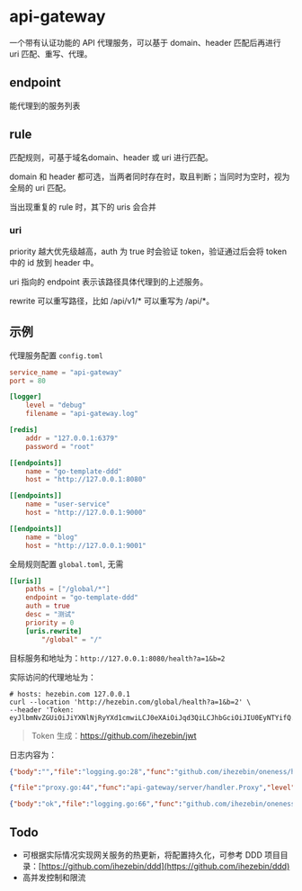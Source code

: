 # api-gateway

一个带有认证功能的 API 代理服务，可以基于 domain、header 匹配后再进行 uri 匹配、重写、代理。

## endpoint
能代理到的服务列表

## rule
匹配规则，可基于域名domain、header 或 uri 进行匹配。

domain 和 header 都可选，当两者同时存在时，取且判断；当同时为空时，视为全局的 uri 匹配。

当出现重复的 rule 时，其下的 uris 会合并

### uri
priority 越大优先级越高，auth 为 true 时会验证 token，验证通过后会将 token 中的 id 放到 header 中。

uri 指向的 endpoint 表示该路径具体代理到的上述服务。

rewrite 可以重写路径，比如 /api/v1/* 可以重写为 /api/*。

## 示例
代理服务配置 `config.toml`
```toml
service_name = "api-gateway"
port = 80

[logger]
    level = "debug"
    filename = "api-gateway.log"

[redis]
    addr = "127.0.0.1:6379"
    password = "root"

[[endpoints]]
    name = "go-template-ddd"
    host = "http://127.0.0.1:8080"

[[endpoints]]
    name = "user-service"
    host = "http://127.0.0.1:9000"

[[endpoints]]
    name = "blog"
    host = "http://127.0.0.1:9001"
```

全局规则配置 `global.toml`, 无需
```toml
[[uris]]
    paths = ["/global/*"]
    endpoint = "go-template-ddd"
    auth = true
    desc = "测试"
    priority = 0
    [uris.rewrite]
        "/global" = "/"
```

目标服务和地址为：`http://127.0.0.1:8080/health?a=1&b=2`

实际访问的代理地址为：
```shell
# hosts: hezebin.com 127.0.0.1
curl --location 'http://hezebin.com/global/health?a=1&b=2' \
--header 'Token: eyJlbmNvZGUiOiJiYXNlNjRyYXd1cmwiLCJ0eXAiOiJqd3QiLCJhbGciOiJIU0EyNTYifQ.eyJpc3N1ZXIiOiJnaXRodWIuY29tL2loZXplYmluL2p3dCIsIm93bmVyIjoiaGV6ZWJpbiIsInB1cnBvc2UiOiJhdXRoZW50aWNhdGlvbiIsImlzc3VlZF9hdCI6IjIwMjQtMDQtMTZUMTU6MTA6MjUuMzgzNjExKzA4OjAwIiwiZXhwaXJlIjozMDAwMDAwMDAwMCwiZXh0ZXJuYWwiOnsia2V5IjoidmFsdWUifX0.8c7YT36gDAcNESdOE318AkzTsvsRxXGcMEOYoq2OzmQ'
```
> Token 生成：https://github.com/ihezebin/jwt

日志内容为：
```json
{"body":"","file":"logging.go:28","func":"github.com/ihezebin/oneness/httpserver/middleware.LoggingRequest.func1","level":"info","method":"GET","msg":"incoming http request","remote":"127.0.0.1:62604","service":"api-gateway","time":"2024-04-16 15:33:54","timestamp":1713252834,"uri":"/global/health?a=1\u0026b=2"}

{"file":"proxy.go:44","func":"api-gateway/server/handler.Proxy","level":"info","msg":"GET [/global/health] => [/health]","service":"api-gateway","time":"2024-04-16 15:33:54","timestamp":1713252834}

{"body":"ok","file":"logging.go:66","func":"github.com/ihezebin/oneness/httpserver/middleware.LoggingResponse.func1","level":"info","msg":"outgoing http response","service":"api-gateway","status":"200 OK","time":"2024-04-16 15:33:54","timestamp":1713252834}
```

## Todo
- 可根据实际情况实现网关服务的热更新，将配置持久化，可参考 DDD 项目目录：[https://github.com/ihezebin/ddd](https://github.com/ihezebin/ddd)
- 高并发控制和限流